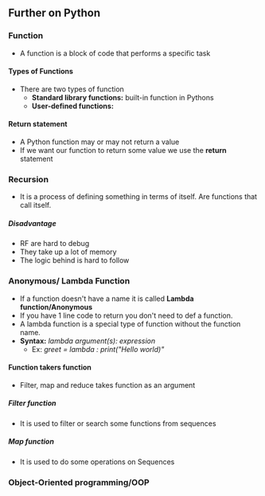 ## Further on Python
### Function
- A function is a block of code that performs a specific task
#### Types of Functions
- There are two types of function
	- **Standard library functions:** built-in function in Pythons
	- **User-defined functions:** 
#### Return statement
- A Python function may or may not return a value
- If we want our function to return some value we use the **return** statement
### Recursion
- It is a process of defining something in terms of itself. Are functions that call itself.
##### Disadvantage
- RF are hard to debug
- They take up a lot of memory
- The logic behind is hard to follow
### Anonymous/ Lambda Function
- If a function doesn't have a name it is called **Lambda function/Anonymous**
- If you have 1 line code to return you don't need to def a function.
- A lambda function is a special type of function without the function name.
- **Syntax:** *lambda argument(s): expression*
	- Ex: *greet = lambda : print("Hello world)"*
#### Function takers function
- Filter, map and reduce takes function as an argument
##### Filter function
- It is used to filter or search some functions from sequences
##### Map function
- It is used to do some operations on Sequences
### Object-Oriented programming/OOP
